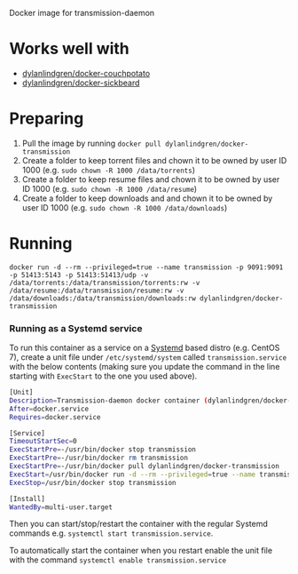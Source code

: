 Docker image for transmission-daemon
# Works well with
- [dylanlindgren/docker-couchpotato](https://github.com/dylanlindgren/docker-couchpotato)
- [dylanlindgren/docker-sickbeard](https://github.com/dylanlindgren/docker-sickbeard)

# Preparing
1. Pull the image by running `docker pull dylanlindgren/docker-transmission`
2. Create a folder to keep torrent files and chown it to be owned by user ID 1000 (e.g. `sudo chown -R 1000 /data/torrents`)
3. Create a folder to keep resume files and chown it to be owned by user ID 1000 (e.g. `sudo chown -R 1000 /data/resume`)
4. Create a folder to keep downloads and and chown it to be owned by user ID 1000 (e.g. `sudo chown -R 1000 /data/downloads`)

# Running
```
docker run -d --rm --privileged=true --name transmission -p 9091:9091 -p 51413:5143 -p 51413:51413/udp -v /data/torrents:/data/transmission/torrents:rw -v /data/resume:/data/transmission/resume:rw -v /data/downloads:/data/transmission/downloads:rw dylanlindgren/docker-transmission
```

### Running as a Systemd service
To run this container as a service on a [Systemd](http://www.freedesktop.org/wiki/Software/systemd/) based distro (e.g. CentOS 7), create a unit file under `/etc/systemd/system` called `transmission.service` with the below contents (making sure you update the command in the line starting with `ExecStart` to the one you used above).

```bash
[Unit]
Description=Transmission-daemon docker container (dylanlindgren/docker-transmission)
After=docker.service
Requires=docker.service

[Service]
TimeoutStartSec=0
ExecStartPre=-/usr/bin/docker stop transmission
ExecStartPre=-/usr/bin/docker rm transmission
ExecStartPre=-/usr/bin/docker pull dylanlindgren/docker-transmission
ExecStart=/usr/bin/docker run -d --rm --privileged=true --name transmission -p 9091:9091 -p 51413:5143 -p 51413:51413/udp -v /data/torrents:/data/transmission/torrents:rw -v /data/resume:/data/transmission/resume:rw -v /data/downloads:/data/transmission/downloads:rw dylanlindgren/docker-transmission dylanlindgren/docker-couchpotato
ExecStop=/usr/bin/docker stop transmission

[Install]
WantedBy=multi-user.target
```

Then you can start/stop/restart the container with the regular Systemd commands e.g. `systemctl start transmission.service`.

To automatically start the container when you restart enable the unit file with the command `systemctl enable transmission.service`
